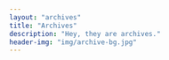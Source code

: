 ```yaml
---
layout: "archives"
title: "Archives"
description: "Hey, they are archives."
header-img: "img/archive-bg.jpg"
---
```

